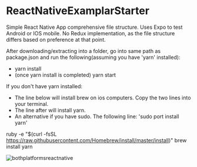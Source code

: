 # ReactNativeExamplarStarter
Simple React Native App comprehensive file structure. Uses Expo to test Android or IOS mobile. No Redux implementation, as the file structure differs based on preference at that point.

After downloading/extracting into a folder, go into same path as package.json and run the following(assuming you have 'yarn' installed):
- yarn install
- (once yarn install is completed) yarn start 

If you don't have yarn installed:
- The line below will install brew on ios computers. Copy the two lines into your terminal.
- The line after will install yarn.
- An alternative if you have sudo. The following line: 'sudo port install yarn'

ruby -e "$(curl -fsSL https://raw.githubusercontent.com/Homebrew/install/master/install)"
brew install yarn

![bothplatformsreactnative](https://user-images.githubusercontent.com/34944774/36071311-7ce9eb94-0eda-11e8-9303-81e0199d169a.png)
